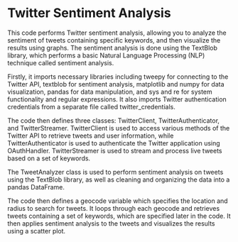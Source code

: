 # Twitter Sentiment Analysis

This code performs Twitter sentiment analysis, allowing you to analyze the sentiment of tweets containing specific keywords, and then visualize the results using graphs. The sentiment analysis is done using the TextBlob library, which performs a basic Natural Language Processing (NLP) technique called sentiment analysis.

Firstly, it imports necessary libraries including tweepy for connecting to the Twitter API, textblob for sentiment analysis, matplotlib and numpy for data visualization, pandas for data manipulation, and sys and re for system functionality and regular expressions. It also imports Twitter authentication credentials from a separate file called twitter_credentials.

The code then defines three classes: TwitterClient, TwitterAuthenticator, and TwitterStreamer. TwitterClient is used to access various methods of the Twitter API to retrieve tweets and user information, while TwitterAuthenticator is used to authenticate the Twitter application using OAuthHandler. TwitterStreamer is used to stream and process live tweets based on a set of keywords.

The TweetAnalyzer class is used to perform sentiment analysis on tweets using the TextBlob library, as well as cleaning and organizing the data into a pandas DataFrame.

The code then defines a geocode variable which specifies the location and radius to search for tweets. It loops through each geocode and retrieves tweets containing a set of keywords, which are specified later in the code. It then applies sentiment analysis to the tweets and visualizes the results using a scatter plot.
